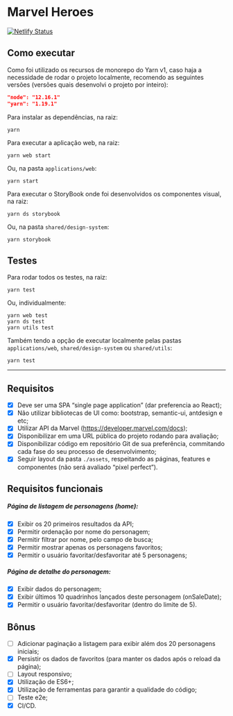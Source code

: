 # Marvel Heroes

[![Netlify Status](https://api.netlify.com/api/v1/badges/bd617c20-09ef-4789-b935-96e65b28a46a/deploy-status)](https://app.netlify.com/sites/do-vale-marvel-heroes/deploys)

## Como executar

Como foi utilizado os recursos de monorepo do Yarn v1, caso haja a necessidade de rodar o projeto localmente, recomendo as seguintes versões (versões quais desenvolvi o projeto por inteiro):

```json
"node": "12.16.1"
"yarn": "1.19.1"
```

Para instalar as dependências, na raiz:

```
yarn
```

Para executar a aplicação web, na raiz:

```
yarn web start
```

Ou, na pasta `applications/web`:

```
yarn start
```

Para executar o StoryBook onde foi desenvolvidos os componentes visual, na raiz:

```
yarn ds storybook
```

Ou, na pasta `shared/design-system`:

```
yarn storybook
```

## Testes

Para rodar todos os testes, na raiz:

```
yarn test
```

Ou, individualmente:

```
yarn web test
yarn ds test
yarn utils test
```

Também tendo a opção de executar localmente pelas pastas `applications/web`, `shared/design-system` ou `shared/utils`:

```
yarn test
```

<hr>

## Requisitos

-   [x] Deve ser uma SPA “single page application” (dar preferencia ao React);
-   [x] Não utilizar bibliotecas de UI como: bootstrap, semantic-ui, antdesign e etc;
-   [x] Utilizar API da Marvel (https://developer.marvel.com/docs);
-   [x] Disponibilizar em uma URL pública do projeto rodando para avaliação;
-   [x] Disponibilizar código em repositório Git de sua preferência, commitando cada fase do seu processo de desenvolvimento;
-   [x] Seguir layout da pasta `./assets`, respeitando as páginas, features e componentes (não será avaliado “pixel perfect”).

## Requisitos funcionais

##### Página de listagem de personagens (home):

-   [x] Exibir os 20 primeiros resultados da API;
-   [x] Permitir ordenação por nome do personagem;
-   [x] Permitir filtrar por nome, pelo campo de busca;
-   [x] Permitir mostrar apenas os personagens favoritos;
-   [x] Permitir o usuário favoritar/desfavoritar até 5 personagens;

##### Página de detalhe do personagem:

-   [x] Exibir dados do personagem;
-   [x] Exibir últimos 10 quadrinhos lançados deste personagem (onSaleDate);
-   [x] Permitir o usuário favoritar/desfavoritar (dentro do limite de 5).

## Bônus

-   [ ] Adicionar paginação a listagem para exibir além dos 20 personagens iniciais;
-   [x] Persistir os dados de favoritos (para manter os dados após o reload da página);
-   [ ] Layout responsivo;
-   [x] Utilização de ES6+;
-   [x] Utilização de ferramentas para garantir a qualidade do código;
-   [ ] Teste e2e;
-   [x] CI/CD.

